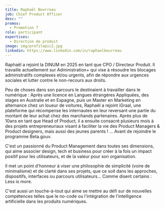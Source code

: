 ```yaml
---
title: Raphaël Bourreau
job: Chief Product Officer
desc: ""
promos:
  - Promotion 7
role: participant
expertises:
  - Direction de produit
image: img/profilepic2.jpg
linkedin: https://www.linkedin.com/in/raphaelbourreau
---
```

Raphaël a rejoint la DINUM en 2025 en tant que CPO / Directeur Produit. Il travaille actuellement sur Administration+ qui vise à résoudre les blocages administratifs complexes et/ou urgents, afin de répondre aux urgences sociales et lutter contre le non-recours aux droits.

Peu de choses dans son parcours le destinaient à travailler dans le numérique : Après une licence en Langues étrangères Appliquées, des stages en Australie et en Espagne, puis un Master en Marketing en alternance chez un loueur de voitures, Raphaël a rejoint iGraal, une plateforme qui récompense les internautes en leur reversant une partie du montant de leur achat chez des marchands partenaires. Après plus de 10ans en tant que Head of Product, il a ensuite consacré plusieurs mois à des projets entrepreneuriaux visant à faciliter la vie des Product Managers & Product designers, mais aussi des jeunes parents ! … Avant de rejoindre le programme Beta.gouv.

C'est un passionné du Product Management dans toutes ses dimensions, qui aime associer design, tech et business pour créer à la fois un impact positif pour les utilisateurs, et de la valeur pour son organisation.

Il met un point d'honneur à viser une philosophie de simplicité (voire de minimalisme) et de clarté dans ses projets, que ce soit dans les approches, dispositifs, interfaces ou parcours utilisateurs... Comme disent certains : Less is more.

C'est aussi un touche-à-tout qui aime se mettre au défi sur de nouvelles compétences telles que le no-code ou l'intégration de l'intelligence artificielle dans les produits numériques.